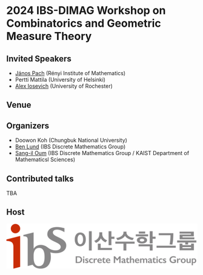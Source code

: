 ---
---
# 2024 IBS-DIMAG Workshop on Combinatorics and Geometric Measure Theory 

## Invited Speakers

- [János Pach](https://www.renyi.hu/~pach/) (Rényi Institute of Mathematics)
- Pertti Mattila (University of Helsinki)
- [Alex Iosevich](https://people.math.rochester.edu/faculty/iosevich/) (University of Rochester)

## Venue

## Organizers

- Doowon Koh (Chungbuk National University)
- [Ben Lund](http://www.ben-lund.com) (IBS Discrete Mathematics Group)
- [Sang-il Oum](https://dimag.ibs.re.kr/home/sangil/) (IBS Discrete Mathematics Group / KAIST Department of Mathematicsl Sciences)

## Contributed talks

TBA
## Host 

<div id="logo"><a href="https://dimag.ibs.re.kr/"><img src="/assets/dimag.png" alt="IBS Discrete Mathematics Group" /></a> 
